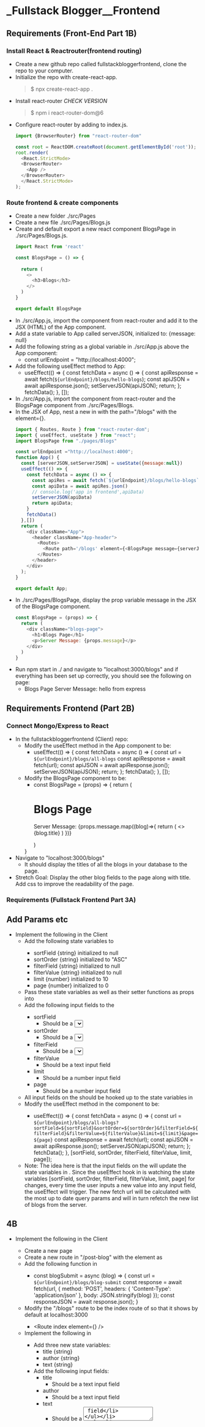 # _Fullstack Blogger__Frontend

## Requirements (Front-End Part 1B)

### Install React & Reactrouter(frontend routing)
- Create a new github repo called fullstackbloggerfrontend, clone the repo to your computer.
- Initialize the repo with create-react-app.
  >$ npx create-react-app .
- Install react-router *CHECK VERSION*
  >$ npm i react-router-dom@6
- Configure react-router by adding <BrowserRouter> to index.js.
  ```js
  import {BrowserRouter} from "react-router-dom"

  const root = ReactDOM.createRoot(document.getElementById('root'));
  root.render(
    <React.StrictMode>
    <BrowserRouter>
      <App />
    </BrowserRouter>
    </React.StrictMode>
  );
  ```
### Route frontend & create components
- Create a new folder ./src/Pages
- Create a new file ./src/Pages/Blogs.js
- Create and default export a new react component BlogsPage in ./src/Pages/Blogs.js.
  ```js
  import React from 'react'

  const BlogsPage = () => {
    
    return (
      <>
        <h3>Blogs</h3>
      </>
    )
  }

  export default BlogsPage

  ```
- In ./src/App.js, import the <Routes></Routes> component from react-router and add it to the JSX (HTML) of the App component.
- Add a state variable to App called serverJSON, initialized to: {message: null}
- Add the following string as a global variable in ./src/App.js above the App component:
  - const urlEndpoint =
    "http://localhost:4000";
- Add the following useEffect method to App:
  - useEffect(() => {
    const fetchData = async () => {
    const apiResponse = await fetch(`${urlEndpoint}/blogs/hello-blogs`);
    const apiJSON = await apiResponse.json();
    setServerJSON(apiJSON);
    return;
    };
    fetchData();
    }, []);
- In ./src/App.js, import the <Route> component from react-router and the BlogsPage component from ./src/Pages/Blogs.
- In the JSX of App, nest a new <Route> in <Routes> with the path="/blogs" with the element={<BlogsPage message={serverJSON.message}/>}.
  ```js
  import { Routes, Route } from "react-router-dom";
  import { useEffect, useState } from "react";
  import BlogsPage from "./pages/Blogs"

  const urlEndpoint ="http://localhost:4000";
  function App() {
    const [serverJSON,setServerJSON] = useState({message:null})
    useEffect(() => {
      const fetchData = async () => {
        const apiRes = await fetch(`${urlEndpoint}/blogs/hello-blogs`)
        const apiData = await apiRes.json()
        // console.log('app in frontend',apiData)
        setServerJSON(apiData)
        return apiData;
      }
      fetchData()
    },[])
    return (
      <div className="App">
        <header className="App-header">
          <Routes>
            <Route path='/blogs' element={<BlogsPage message={serverJSON.message}/>}/>
          </Routes>
        </header>
      </div>
    );
  }

  export default App;
  ```
- In ./src/Pages/BlogsPage, display the prop variable message in the JSX of the BlogsPage component.
  ```js
  const BlogsPage = (props) => {
    return (
      <div className="blogs-page">
        <h1>Blogs Page</h1>
        <p>Server Message: {props.message}</p>
      </div>
    )
  }
  ```
- Run npm start in ./ and navigate to "localhost:3000/blogs" and if everything has been set up correctly, you should see the following on page:
  - Blogs Page
    Server Message: hello from express

## Requirements Frontend (Part 2B)

### Connect Mongo/Express to React
* In the fullstackbloggerfrontend (Client) repo:
  * Modify the useEffect method in the App component to be:
    * useEffect(() => {
      const fetchData = async () => {
        const url = `${urlEndpoint}/blogs/all-blogs`
        const apiResponse = await fetch(url);
        const apiJSON = await apiResponse.json();
        setServerJSON(apiJSON);
        return;
      };
      fetchData();
    }, []); 
  * Modify the BlogsPage component to be:
    * const BlogsPage = (props) => {
      return (
        <div className="blogs-page">
          <h1>Blogs Page</h1>
          <p>Server Message: {props.message.map((blog)=>{
            return (
              <>
                {blog.title}
              </>
            )
          })}</p>
        </div>
      )
    }
* Navigate to "localhost:3000/blogs"
  * It should display the titles of all the blogs in your database to the page.
* Stretch Goal: Display the other blog fields to the page along with title. Add css to improve the readability of the page.


### Requirements (Fullstack Frontend Part 3A)

## Add Params etc
* Implement the following in the Client
  * Add the following state variables to <App />
    * sortField {string} initialized to null
    * sortOrder {string} initialized to "ASC"
    * filterField {string} initialized to null
    * filterValue {string} initialized to null
    * limit {number} initialized to 10
    * page {number} initialized to 0
  * Pass these state variables as well as their setter functions as props into <BlogsPage />
  * Add the following input fields to the <BlogsPage />
    * sortField
      * Should be a <select> dropdown with the following <options>, ["title", "author", "createdAt"]
    * sortOrder 
      * Should be a <select> dropdown with the following <options>, ["ASC", "DESC"]
    * filterField 
      * Should be a <select> dropdown with the following <options>, ["title", "author"]
    * filterValue 
      * Should be a text input field
    * limit 
      * Should be a number input field
    * page 
      * Should be a number input field
  * All input fields on the <BlogsPage /> should be hooked up to the state variables in <App />
  * Modify the useEffect method in the <App /> component to be:
    * useEffect(() => {
      const fetchData = async () => {
        const url = `${urlEndpoint}/blogs/all-blogs?sortField=${sortField}&sortOrder=${sortOrder}&filterField=${filterField}&filterValue=${filterValue}&limit=${limit}&page=${page}`
        const apiResponse = await fetch(url);
        const apiJSON = await apiResponse.json();
        setServerJSON(apiJSON);
        return;
      };
      fetchData();
    }, [sortField, sortOrder, filterField, filterValue, limit, page]);
  * Note: The idea here is that the input fields on the <BlogsPage /> will update the state variables in <App />. Since the useEffect hook in <App /> is watching the state variables [sortField, sortOrder, filterField, filterValue, limit, page] for changes, every time the user inputs a new value into any <BlogsPage /> input field, the useEffect will trigger. The new fetch url will be calculated with the most up to date query params and will in turn refetch the new list of blogs from the server.
## 4B
* Implement the following in the Client
  * Create a new page <PostBlogPage />
  * Create a new route in <App /> "/post-blog" with the element as <PostBlogPage /> 
  * Add the following function in <App />
    * const blogSubmit = async (blog) => {
        const url = `${urlEndpoint}/blogs/blog-submit`
        const response = await fetch(url, {
          method: 'POST',
          headers: {
            'Content-Type': 'application/json'
          },
          body: JSON.stringify(blog) 
        });
        const responseJSON = await response.json();
      }
  * Modify the "/blogs" route to be the index route of <App /> so that it shows by default at localhost:3000
    * <Route index element={<BlogsPage message={serverJSON.message} blogSubmit={blogSubmit} />} />
  * Implement the following in <PostBlogPage />
    * Add three new state variables:
      * title {string}
      * author {string}
      * text {string}
    * Add the following input fields:
      * title 
        * Should be a text input field
      * author 
        * Should be a text input field
      * text 
        * Should be a <textarea> field
    * Hook up all input fields to their corresponding state variables
    * Add a <button> called Submit
    * The Submit button should call props.blogSubmit(blogData) onClick and then programatically redirect to the home page.
      * const navigate = useNavigate()
      * navigate(`/`)
  * Note: blogData is going to be an object containing the current values of title, author, and text in the <PostBlogPage /> state. This data will be received by the server through the POST request, which will then in turn generate a new blog post with the added fields such as createdAt. The server will then save the new post using the mongo insert() method.

* Stretch Goal: Add a debounce in the Front-End to the text input fields
  * https://usehooks.com/useDebounce/
* Stretch Goal: Modify the mongo method for "all-blogs" so that you can do a text match search in a blog post text field for a specific string. Additionally, update the filter options dropdown on the Front-End to include the "text" option.
  * Note: This will NOT check for partial searches
  * db.articles.find( { $text: { $search: "coffee" } } )
  * https://www.mongodb.com/docs/manual/reference/operator/query/text/#examples
* Super Stretch Goal: 
  * elemMatch may be able to do a partial string match
  * https://www.mongodb.com/docs/manual/reference/operator/query/elemMatch/
